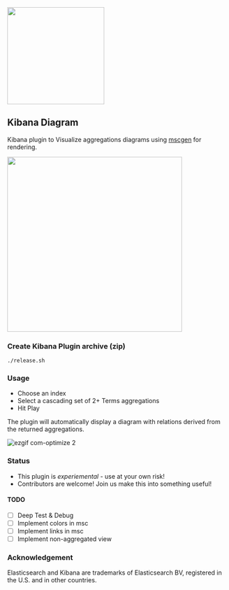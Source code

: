 <img width=222 src="https://user-images.githubusercontent.com/1423657/35244908-15f41bd4-ffc2-11e7-9303-9a87a271d67a.png"/>

## Kibana Diagram

Kibana plugin to Visualize aggregations diagrams using [mscgen](https://mscgen.js.org) for rendering.

<img width=400 src="https://user-images.githubusercontent.com/1423657/43055683-440d4efa-8e38-11e8-9367-44e484e7bf90.png"/>

### Create Kibana Plugin archive (zip)
```
./release.sh
```

### Usage
* Choose an index
* Select a cascading set of 2+ Terms aggregations
* Hit Play

The plugin will automatically display a diagram with relations derived from the returned aggregations.

![ezgif com-optimize 2](https://user-images.githubusercontent.com/1423657/43073006-548fc254-8e78-11e8-8005-38b1aa55d66c.gif)

### Status
- This plugin is *experiemental* - use at your own risk!
- Contributors are welcome! Join us make this into something useful!
#### TODO
- [ ] Deep Test & Debug
- [ ] Implement colors in msc
- [ ] Implement links in msc
- [ ] Implement non-aggregated view

### Acknowledgement

Elasticsearch and Kibana are trademarks of Elasticsearch BV, registered in the U.S. and in other countries.


